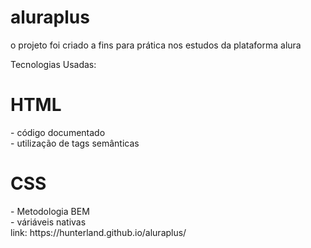 # aluraplus

o projeto foi criado a fins para prática nos estudos da plataforma alura

Tecnologias Usadas:

<h1>HTML</h1>
 - código documentado<br>
 - utilização de tags semânticas

<h1>CSS</h1>
 - Metodologia BEM<br>
 - váriáveis nativas
<br>
link: https://hunterland.github.io/aluraplus/
